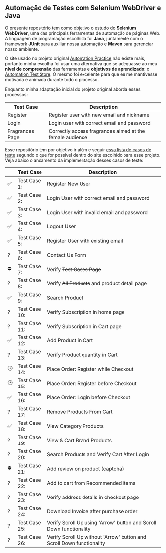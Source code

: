 ## Automação de Testes com Selenium WebDriver e Java

O presente repositório tem como objetivo o estudo do **Selenium WebDriver**, uma das principais ferramentas de automação de páginas Web. A linguagem de programação escolhida foi **Java**, juntamente com o framework **JUnit** para auxiliar nossa automação e **Maven** para gerenciar nosso ambiente.

O site usado no projeto original [Automation Practice]("http://automationpractice.com/") não existe mais, portanto minha escolha foi usar uma alternativa que se adequasse ao meu **nível de compreensão** das ferramentas e **objetivos de aprendizado**: o [Automation Test Store]("https://automationteststore.com/"). O mesmo foi excelente para que eu me mantivesse motivada e animada durante todo o processo.

Enquanto minha adaptação inicial do projeto original aborda esses processos:

| Test Case       | Description                                              |
|-----------------|----------------------------------------------------------|
| Register        | Register user with new email and nickname                |
| Login           | Login user with correct email and password               |
| Fragrances Page | Correctly access fragrances aimed at the female audience |

Esse repositório tem por objetivo ir além e seguir [essa lista de casos de teste](https://automationexercise.com/test_cases) segundo o que for possível dentro do site escolhido para esse projeto. Veja abaixo o andamento da implementação desses casos de teste:

|     | Test Case     | Description                                                           |
|-----|---------------|-----------------------------------------------------------------------|
| ✅   | Test Case 1:  | Register New User                                                     |
| ✅   | Test Case 2:  | Login User with correct email and password                            |
| ✅   | Test Case 3:  | Login User with invalid email and password                            |
| ✅   | Test Case 4:  | Logout User                                                           |
| ✅   | Test Case 5:  | Register User with existing email                                     |
| ?   | Test Case 6:  | Contact Us Form                                                       |
| ⛔   | Test Case 7:  | Verify ~~Test Cases Page~~                                            |
| ?   | Test Case 8:  | Verify ~~All Products~~ and product detail page                       |
| ✅   | Test Case 9:  | Search Product                                                        |
| ?   | Test Case 10: | Verify Subscription in home page                                      |
| ?   | Test Case 11: | Verify Subscription in Cart page                                      |
| ✅   | Test Case 12: | Add Product in Cart                                                   |
| ?   | Test Case 13: | Verify Product quantity in Cart                                       |
| 🕒  | Test Case 14: | Place Order: Register while Checkout                                  |
| 🕒  | Test Case 15: | Place Order: Register before Checkout                                 |
| ✅   | Test Case 16: | Place Order: Login before Checkout                                    |
| ?   | Test Case 17: | Remove Products From Cart                                             |
| ✅   | Test Case 18: | View Category Products                                                |
| ?   | Test Case 19: | View & Cart Brand Products                                            |
| ?   | Test Case 20: | Search Products and Verify Cart After Login                           |
| ⛔   | Test Case 21: | Add review on product (captcha)                                       |
| ?   | Test Case 22: | Add to cart from Recommended items                                    |
| ?   | Test Case 23: | Verify address details in checkout page                               |
| ?   | Test Case 24: | Download Invoice after purchase order                                 |
| ?   | Test Case 25: | Verify Scroll Up using 'Arrow' button and Scroll Down functionality   |
| ?   | Test Case 26: | Verify Scroll Up without 'Arrow' button and Scroll Down functionality |       